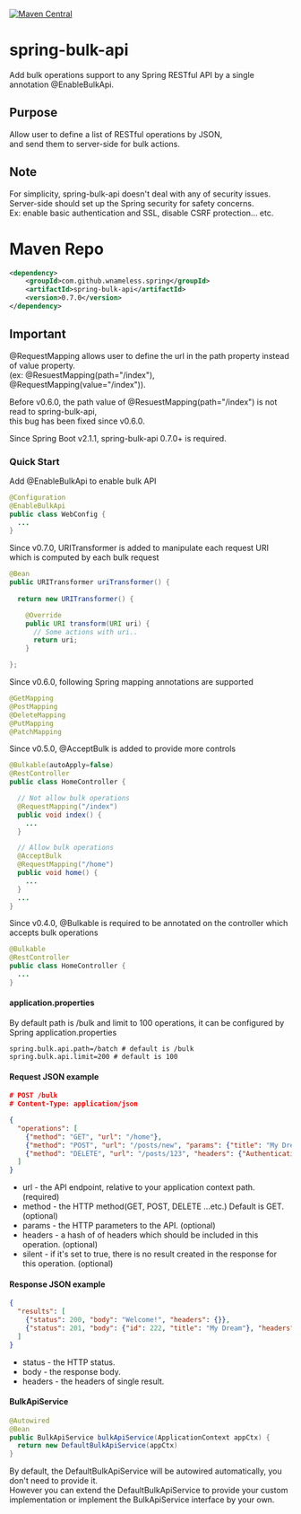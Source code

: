 [![Maven Central](https://maven-badges.herokuapp.com/maven-central/com.github.wnameless.spring/spring-bulk-api/badge.svg)](https://maven-badges.herokuapp.com/maven-central/com.github.wnameless.spring/spring-bulk-api)

spring-bulk-api
=============
Add bulk operations support to any Spring RESTful API by a single annotation @EnableBulkApi.

## Purpose
Allow user to define a list of RESTful operations by JSON,<br />
and send them to server-side for bulk actions.

## Note
For simplicity, spring-bulk-api doesn't deal with any of security issues.<br />
Server-side should set up the Spring security for safety concerns.<br />
Ex: enable basic authentication and SSL, disable CSRF protection... etc.

# Maven Repo
```xml
<dependency>
	<groupId>com.github.wnameless.spring</groupId>
	<artifactId>spring-bulk-api</artifactId>
	<version>0.7.0</version>
</dependency>
```

## Important
@RequestMapping allows user to define the url in the path property instead of value property.<br>
(ex: @ResuestMapping(path="/index"), @RequestMapping(value="/index")).

Before v0.6.0, the path value of @ResuestMapping(path="/index") is not read to spring-bulk-api,<br>
this bug has been fixed since v0.6.0.

Since Spring Boot v2.1.1, spring-bulk-api 0.7.0+ is required.
### Quick Start

Add @EnableBulkApi to enable bulk API
```java
@Configuration
@EnableBulkApi
public class WebConfig {
  ...
}
```

Since v0.7.0, URITransformer is added to manipulate each request URI which is computed by each bulk request
```java
@Bean
public URITransformer uriTransformer() {
  
  return new URITransformer() {

    @Override
    public URI transform(URI uri) {
      // Some actions with uri..
      return uri;
    }

};
```

Since v0.6.0, following Spring mapping annotations are supported
```java
@GetMapping
@PostMapping
@DeleteMapping
@PutMapping
@PatchMapping
```

Since v0.5.0, @AcceptBulk is added to provide more controls
```java
@Bulkable(autoApply=false)
@RestController
public class HomeController {

  // Not allow bulk operations
  @RequestMapping("/index")
  public void index() {
    ...
  }

  // Allow bulk operations
  @AcceptBulk
  @RequestMapping("/home")
  public void home() {
    ...
  }
  ...
}
```

Since v0.4.0, @Bulkable is required to be annotated on the controller which accepts bulk operations
```java
@Bulkable
@RestController
public class HomeController {
  ...
}
```

#### application.properties
By default path is /bulk and limit to 100 operations, it can be configured by Spring application.properties
```properties
spring.bulk.api.path=/batch # default is /bulk
spring.bulk.api.limit=200 # default is 100
```

#### Request JSON example
```json
# POST /bulk
# Content-Type: application/json

{
  "operations": [
    {"method": "GET", "url": "/home"},
    {"method": "POST", "url": "/posts/new", "params": {"title": "My Dream"}},
    {"method": "DELETE", "url": "/posts/123", "headers": {"Authentication": "Basic ..."}}
  ]
}

```
+ url - the API endpoint, relative to your application context path. (required)
+ method - the HTTP method(GET, POST, DELETE ...etc.) Default is GET. (optional)
+ params - the HTTP parameters to the API. (optional)
+ headers - a hash of of headers which should be included in this operation. (optional)
+ silent - if it's set to true, there is no result created in the response for this operation. (optional)

#### Response JSON example
```json
{
  "results": [
    {"status": 200, "body": "Welcome!", "headers": {}},
    {"status": 201, "body": {"id": 222, "title": "My Dream"}, "headers": {}}
  ]
}
```
+ status - the HTTP status.
+ body - the response body.
+ headers - the headers of single result.

#### BulkApiService
```java
@Autowired
@Bean
public BulkApiService bulkApiService(ApplicationContext appCtx) {
  return new DefaultBulkApiService(appCtx)
}
```
By default, the DefaultBulkApiService will be autowired automatically, you don't need to provide it.<br/>
However you can extend the DefaultBulkApiService to provide your custom implementation or implement the BulkApiService interface by your own.
